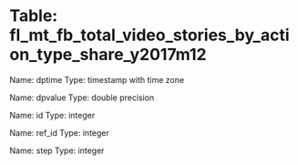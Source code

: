 Table: fl_mt_fb_total_video_stories_by_action_type_share_y2017m12
=================================================================

Name: dptime
Type: timestamp with time zone

Name: dpvalue
Type: double precision

Name: id
Type: integer

Name: ref_id
Type: integer

Name: step
Type: integer

